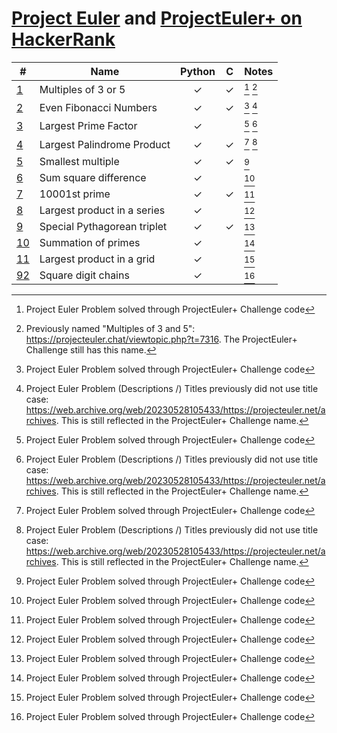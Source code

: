 [Project Euler](https://projecteuler.net) and
[ProjectEuler+ on HackerRank](https://www.hackerrank.com/contests/projecteuler)
===============================================================================

| #                                                  | Name                        | Python  |    C    | Notes     |
| -------------------------------------------------- | --------------------------- | :-----: | :-----: | :-------- |
| [1](001%20-%20Multiples%20of%203%20and%205)        | Multiples of 3 or 5         | &check; | &check; | [^1] [^2] |
| [2](002%20-%20Even%20Fibonacci%20numbers)          | Even Fibonacci Numbers      | &check; | &check; | [^1] [^3] |
| [3](003%20-%20Largest%20prime%20factor)            | Largest Prime Factor        | &check; |         | [^1] [^3] |
| [4](004%20-%20Largest%20palindrome%20product)      | Largest Palindrome Product  | &check; | &check; | [^1] [^3] |
| [5](005%20-%20Smallest%20multiple)                 | Smallest multiple           | &check; | &check; | [^1]      |
| [6](006%20-%20Sum%20square%20difference)           | Sum square difference       | &check; |         | [^1]      |
| [7](007%20-%2010001st%20prime)                     | 10001st prime               | &check; | &check; | [^1]      |
| [8](008%20-%20Largest%20product%20in%20a%20series) | Largest product in a series | &check; |         | [^1]      |
| [9](009%20-%20Special%20Pythagorean%20triplet)     | Special Pythagorean triplet | &check; | &check; | [^1]      |
| [10](010%20-%20Summation%20of%20primes)            | Summation of primes         | &check; |         | [^1]      |
| [11](011%20-%20Largest%20product%20in%20a%20grid)  | Largest product in a grid   | &check; |         | [^1]      |
| [92](092%20-%20Square%20digit%20chains)            | Square digit chains         | &check; |         | [^1]      |

[^1]: Project Euler Problem solved through ProjectEuler+ Challenge code
[^2]: Previously named "Multiples of 3 and 5": https://projecteuler.chat/viewtopic.php?t=7316.
      The ProjectEuler+ Challenge still has this name.
[^3]: Project Euler Problem (Descriptions /) Titles previously did not use title case:
      https://web.archive.org/web/20230528105433/https://projecteuler.net/archives.
      This is still reflected in the ProjectEuler+ Challenge name.
